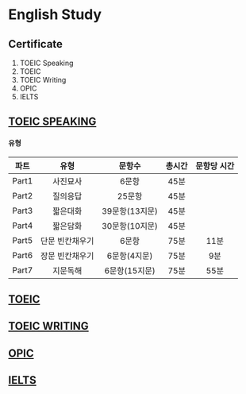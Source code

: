 # English Study

## Certificate
1) TOEIC Speaking
2) TOEIC
3) TOEIC Writing
4) OPIC
5) IELTS

## [TOEIC SPEAKING](https://www.toeicswt.co.kr/)

#### 유형
| 파트 | 유형 | 문항수 | 총시간 | 문항당 시간 |
| :---: | :---: | :---: | :---: | :---: |
| Part1 | 사진묘사 | 6문항 | 45분 |  |
| Part2 | 질의응답 | 25문항 | 45분 |  |
| Part3 | 짧은대화 | 39문항(13지문) | 45분 |  |
| Part4 | 짧은담화 | 30문항(10지문) | 45분 |  |
| Part5 | 단문 빈칸채우기 | 6문항 | 75분 | 11분 |
| Part6 | 장문 빈칸채우기 | 6문항(4지문) | 75분 | 9분 |
| Part7 | 지문독해 | 6문항(15지문) | 75분 | 55분 |

## [TOEIC](https://www.toeicswt.co.kr/)


## [TOEIC WRITING](https://www.toeicswt.co.kr/)

## [OPIC](https://www.opic.or.kr/opics/jsp/view/index.jsp)

## [IELTS](https://ieltskorea.org/korea)
